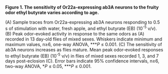 **Figure 1. The sensitivity of Or22a-expressing ab3A neurons to the fruity odor ethyl butyrate varies according to age.**

(A) Sample traces from Or22a-expressing ab3A neurons responding to 0.5 s of stimulation with water, fresh apple, and ethyl butyrate (EB) (10<sup>-5</sup> v/v).
(B) Peak odor-evoked activity in response to the same odors as (A) recorded in 13 day-old flies of mixed sexes. Whiskers indicate minimum and maximum values, n≥6, one-way ANOVA, \*\*\*_P_ ≤ 0.001.
(C) The sensitivity of ab3A neurons increases as flies mature. Mean peak odor-evoked responses to ethyl butyrate (EB) (10<sup>-5</sup> v/v) in flies of mixed sexes recorded 1, 3, and 7 days post-eclosion (C). Error bars indicate 95% confidence intervals, n≥6, two-way ANOVA, \*_P_ ≤ 0.05, \*\*\*_P_ ≤ 0.001.
